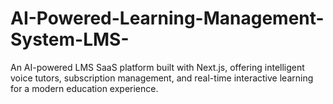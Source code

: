 # AI-Powered-Learning-Management-System-LMS-
An AI-powered LMS SaaS platform built with Next.js, offering intelligent voice tutors, subscription management, and real-time interactive learning for a modern education experience.
